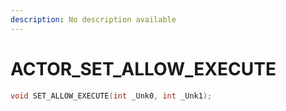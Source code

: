 ```yaml
---
description: No description available 
---
```


# ACTOR\_SET_ALLOW_EXECUTE

```cpp
void SET_ALLOW_EXECUTE(int _Unk0, int _Unk1);
```